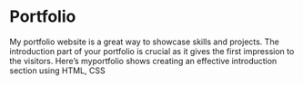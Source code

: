 # Portfolio
My portfolio website is a great way to showcase skills and projects. The introduction part of your portfolio is crucial as it gives the first impression to the visitors. Here’s myportfolio shows  creating an effective introduction section using HTML, CSS
  
 
